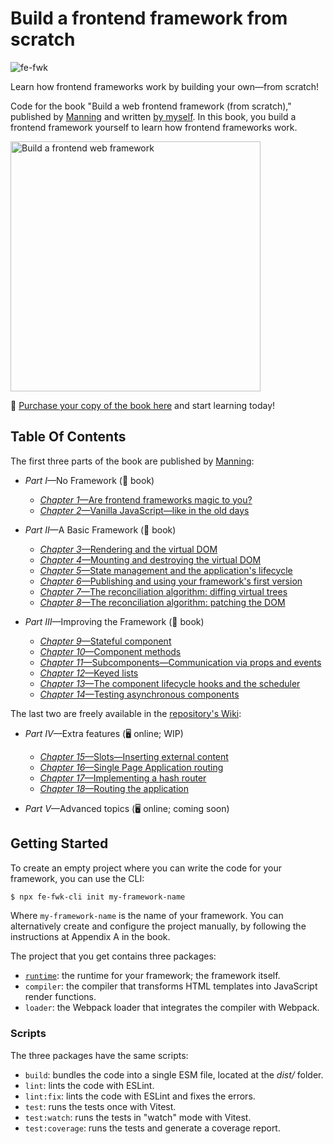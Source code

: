 # Build a frontend framework from scratch

![fe-fwk](https://img.shields.io/badge/fe--fwk-book-blueviolet)

Learn how frontend frameworks work by building your own—from scratch!

Code for the book "Build a web frontend framework (from scratch)," published by [Manning](http://mng.bz/aM2o) and written [by myself](https://github.com/angelsolaorbaiceta).
In this book, you build a frontend framework yourself to learn how frontend frameworks work.

<img width="400" alt="Build a frontend web framework" src="https://github.com/angelsolaorbaiceta/fe-fwk-book/assets/7513343/824aa8bc-76d2-4d57-b6f4-7e67924c9e26">


📘 [Purchase your copy of the book here](http://mng.bz/aM2o) and start learning today!

## Table Of Contents

The first three parts of the book are published by [Manning](http://mng.bz/aM2o):

* _Part I_—No Framework (📘 book)
  * [_Chapter 1_—Are frontend frameworks magic to you?](https://livebook.manning.com/book/build-a-frontend-web-framework-from-scratch/chapter-1)
  * [_Chapter 2_—Vanilla JavaScript—like in the old days](https://livebook.manning.com/book/build-a-frontend-web-framework-from-scratch/chapter-2)
    
* _Part II_—A Basic Framework (📘 book)
  * [_Chapter 3_—Rendering and the virtual DOM](https://livebook.manning.com/book/build-a-frontend-web-framework-from-scratch/chapter-3)
  * [_Chapter 4_—Mounting and destroying the virtual DOM](https://livebook.manning.com/book/build-a-frontend-web-framework-from-scratch/chapter-4)
  * [_Chapter 5_—State management and the application's lifecycle](https://livebook.manning.com/book/build-a-frontend-web-framework-from-scratch/chapter-5)
  * [_Chapter 6_—Publishing and using your framework's first version](https://livebook.manning.com/book/build-a-frontend-web-framework-from-scratch/chapter-6)
  * [_Chapter 7_—The reconciliation algorithm: diffing virtual trees](https://livebook.manning.com/book/build-a-frontend-web-framework-from-scratch/chapter-7)
  * [_Chapter 8_—The reconciliation algorithm: patching the DOM](https://livebook.manning.com/book/build-a-frontend-web-framework-from-scratch/chapter-8)
    
* _Part III_—Improving the Framework (📘 book)
  * [_Chapter 9_—Stateful component](https://livebook.manning.com/book/build-a-frontend-web-framework-from-scratch/chapter-9)
  * [_Chapter 10_—Component methods](https://livebook.manning.com/book/build-a-frontend-web-framework-from-scratch/chapter-10)
  * [_Chapter 11_—Subcomponents—Communication via props and events](https://livebook.manning.com/book/build-a-frontend-web-framework-from-scratch/chapter-11)
  * [_Chapter 12_—Keyed lists](https://livebook.manning.com/book/build-a-frontend-web-framework-from-scratch/chapter-12)
  * [_Chapter 13_—The component lifecycle hooks and the scheduler](https://livebook.manning.com/book/build-a-frontend-web-framework-from-scratch/chapter-13)
  * [_Chapter 14_—Testing asynchronous components](https://livebook.manning.com/book/build-a-frontend-web-framework-from-scratch/chapter-14)

The last two are freely available in the [repository's Wiki](https://github.com/angelsolaorbaiceta/fe-fwk-book/wiki):

* _Part IV_—Extra features (🖥 online; WIP)
  * [_Chapter 15_—Slots—Inserting external content](https://github.com/angelsolaorbaiceta/fe-fwk-book/wiki/Chapter-15%E2%80%94Slots%E2%80%94Inserting-external-content)
  * [_Chapter 16_—Single Page Application routing](https://github.com/angelsolaorbaiceta/fe-fwk-book/wiki/Chapter-16%E2%80%94Single-Page-Application-routing)
  * [_Chapter 17_—Implementing a hash router](https://github.com/angelsolaorbaiceta/fe-fwk-book/wiki/Chapter-17%E2%80%94Implementing-a-hash-router)
  * [_Chapter 18_—Routing the application](https://github.com/angelsolaorbaiceta/fe-fwk-book/wiki/Chapter-18%E2%80%94Routing-the-application)
    
* _Part V_—Advanced topics (🖥 online; coming soon)


## Getting Started

To create an empty project where you can write the code for your framework, you can use the CLI:

```bash
$ npx fe-fwk-cli init my-framework-name
```

Where `my-framework-name` is the name of your framework.
You can alternatively create and configure the project manually, by following the instructions at Appendix A in the book.

The project that you get contains three packages:

- [`runtime`](./packages/runtime/README.md): the runtime for your framework; the framework itself.
- `compiler`: the compiler that transforms HTML templates into JavaScript render functions.
- `loader`: the Webpack loader that integrates the compiler with Webpack.

### Scripts

The three packages have the same scripts:

- `build`: bundles the code into a single ESM file, located at the _dist/_ folder.
- `lint`: lints the code with ESLint.
- `lint:fix`: lints the code with ESLint and fixes the errors.
- `test`: runs the tests once with Vitest.
- `test:watch`: runs the tests in "watch" mode with Vitest.
- `test:coverage`: runs the tests and generate a coverage report.
